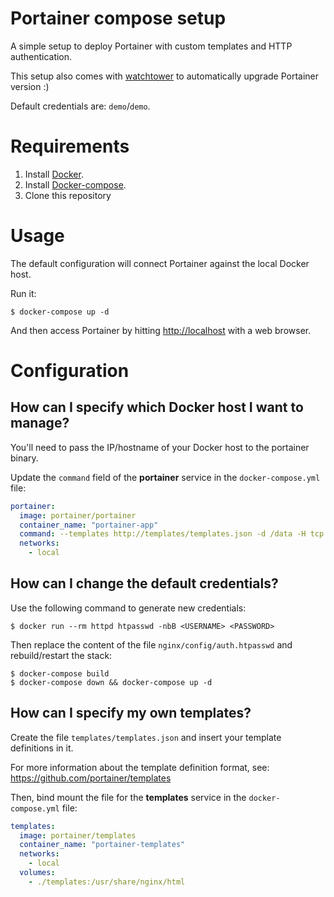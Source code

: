 # Portainer compose setup

A simple setup to deploy Portainer with custom templates and HTTP authentication.

This setup also comes with [watchtower](https://hub.docker.com/r/centurylink/watchtower/) to automatically upgrade Portainer version :)

Default credentials are: `demo`/`demo`.

# Requirements

1. Install [Docker](http://docker.io).
2. Install [Docker-compose](http://docs.docker.com/compose/install/).
3. Clone this repository

# Usage

The default configuration will connect Portainer against the local Docker host.

Run it:

```
$ docker-compose up -d
```

And then access Portainer by hitting [http://localhost](http://localhost) with a web browser.

# Configuration

## How can I specify which Docker host I want to manage?

You'll need to pass the IP/hostname of your Docker host to the portainer binary.

Update the `command` field of the **portainer** service in the `docker-compose.yml` file:

```yml
portainer:
  image: portainer/portainer
  container_name: "portainer-app"
  command: --templates http://templates/templates.json -d /data -H tcp://<DOCKER_HOST>:<DOCKER_PORT>
  networks:
    - local
```

## How can I change the default credentials?

Use the following command to generate new credentials:

```shell
$ docker run --rm httpd htpasswd -nbB <USERNAME> <PASSWORD>
```

Then replace the content of the file `nginx/config/auth.htpasswd` and rebuild/restart the stack:

```shell
$ docker-compose build
$ docker-compose down && docker-compose up -d
```

## How can I specify my own templates?

Create the file `templates/templates.json` and insert your template definitions in it.

For more information about the template definition format, see: https://github.com/portainer/templates

Then, bind mount the file for the **templates** service in the `docker-compose.yml` file:

```yml
templates:
  image: portainer/templates
  container_name: "portainer-templates"
  networks:
    - local
  volumes:
    - ./templates:/usr/share/nginx/html
```
